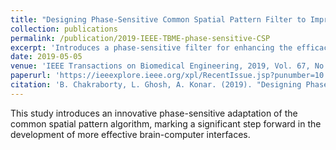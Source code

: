 ```yaml
---
title: "Designing Phase-Sensitive Common Spatial Pattern Filter to Improve Brain-Computer Interfacing"
collection: publications
permalink: /publication/2019-IEEE-TBME-phase-sensitive-CSP
excerpt: 'Introduces a phase-sensitive filter for enhancing the efficacy of brain-computer interfaces, based on the common spatial pattern.'
date: 2019-05-05
venue: 'IEEE Transactions on Biomedical Engineering, 2019, Vol. 67, No. 7, pp. 2064-2072'
paperurl: 'https://ieeexplore.ieee.org/xpl/RecentIssue.jsp?punumber=10'
citation: 'B. Chakraborty, L. Ghosh, A. Konar. (2019). "Designing Phase-Sensitive Common Spatial Pattern Filter to Improve Brain-Computer Interfacing." <i>IEEE Transactions on Biomedical Engineering, 2019</i>, Vol. 67, No. 7, pp. 2064-2072.'
---
```


This study introduces an innovative phase-sensitive adaptation of the common spatial pattern algorithm, marking a significant step forward in the development of more effective brain-computer interfaces.
